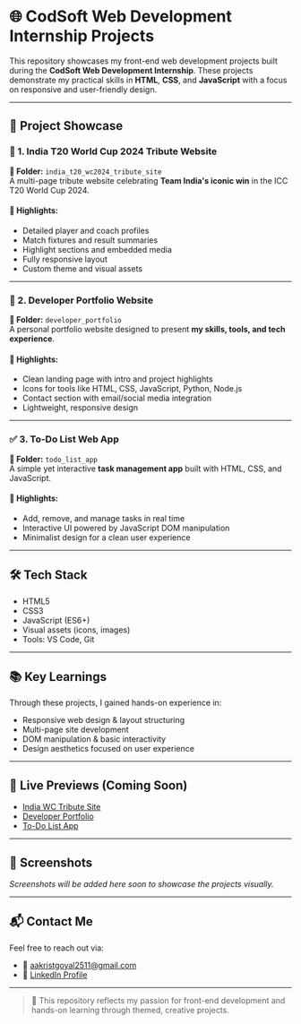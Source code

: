 # 🌐 CodSoft Web Development Internship Projects

This repository showcases my front-end web development projects built during the **CodSoft Web Development Internship**. These projects demonstrate my practical skills in **HTML**, **CSS**, and **JavaScript** with a focus on responsive and user-friendly design.

---

## 📁 Project Showcase

### 🏏 1. India T20 World Cup 2024 Tribute Website
**📂 Folder:** `india_t20_wc2024_tribute_site`  
A multi-page tribute website celebrating **Team India's iconic win** in the ICC T20 World Cup 2024.

#### 🔹 Highlights:
- Detailed player and coach profiles  
- Match fixtures and result summaries  
- Highlight sections and embedded media  
- Fully responsive layout  
- Custom theme and visual assets

---

### 💼 2. Developer Portfolio Website
**📂 Folder:** `developer_portfolio`  
A personal portfolio website designed to present **my skills, tools, and tech experience**.

#### 🔹 Highlights:
- Clean landing page with intro and project highlights  
- Icons for tools like HTML, CSS, JavaScript, Python, Node.js  
- Contact section with email/social media integration  
- Lightweight, responsive design  

---

### ✅ 3. To-Do List Web App
**📂 Folder:** `todo_list_app`  
A simple yet interactive **task management app** built with HTML, CSS, and JavaScript.

#### 🔹 Highlights:
- Add, remove, and manage tasks in real time  
- Interactive UI powered by JavaScript DOM manipulation  
- Minimalist design for a clean user experience

---

## 🛠️ Tech Stack
- HTML5  
- CSS3  
- JavaScript (ES6+)  
- Visual assets (icons, images)  
- Tools: VS Code, Git

---

## 📚 Key Learnings
Through these projects, I gained hands-on experience in:
- Responsive web design & layout structuring  
- Multi-page site development  
- DOM manipulation & basic interactivity  
- Design aesthetics focused on user experience  

---

## 🔗 Live Previews (Coming Soon)
- [India WC Tribute Site](#)  
- [Developer Portfolio](#)  
- [To-Do List App](#)

---

## 📸 Screenshots
*Screenshots will be added here soon to showcase the projects visually.*

---

## 📬 Contact Me
Feel free to reach out via:  
- 📧 [aakristgoyal2511@gmail.com](mailto:aakristgoyal2511@gmail)  
- 💼 [LinkedIn Profile](https://www.linkedin.com/in/aakristgoyal)

---

> 🚀 This repository reflects my passion for front-end development and hands-on learning through themed, creative projects.
